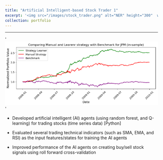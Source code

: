 ```yaml
---
title: "Artificial Intelligent-based Stock Trader 1"
excerpt: '<img src="/images/stock_trader.png" alt="NER" height="300"  width="300">'
collection: portfolio
---
```

_________

'<img src="/images/stock_trader.png">'


* Developed artificial intelligent (AI) agents (using random forest, and Q-learning) for trading stocks (time series data) [Python]


* Evaluated several trading technical indicators (such as SMA, EMA, and RSI) as the input features/states for training the AI agents


* Improved performance of the AI agents on creating buy/sell stock signals using roll forward cross-validation

